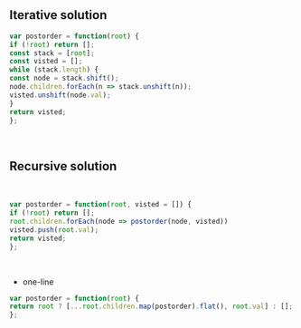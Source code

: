 ​
## Iterative solution
```js
var postorder = function(root) {
if (!root) return [];
const stack = [root];
const visted = [];
while (stack.length) {
const node = stack.shift();
node.children.forEach(n => stack.unshift(n));
visted.unshift(node.val);
}
return visted;
};
```
​
​
## Recursive solution
​
```js
var postorder = function(root, visted = []) {
if (!root) return [];
root.children.forEach(node => postorder(node, visted))
visted.push(root.val);
return visted;
};
```
​
- one-line
​
```js
var postorder = function(root) {
return root ? [...root.children.map(postorder).flat(), root.val] : [];
};
```
